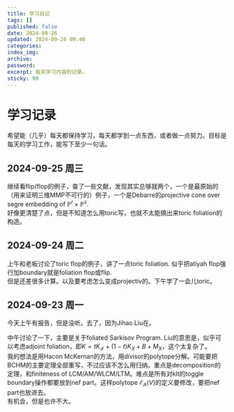 ```yaml
---
title: 学习日记
tags: []
published: false
date: 2024-09-26
updated: 2024-09-26 09:40
categories:
index_img:
archive:
password:
excerpt: 每天学习内容的记录。
sticky: 90
---
```

# 学习记录

希望能（几乎）每天都保持学习，每天都学到一点东西，或者做一点努力。目标是每天的学习工作，能写下至少一句话。

## 2024-09-25 周三
继续看flip/flop的例子，查了一些文献，发现其实总够就两个，一个是最原始的（用来证明三维MMP不可行的）例子，一个是Debarre的projective cone over segre embedding of $\mathbb{P}^r\times \mathbb{P}^s$.  
好像更清楚了点，但是不知道怎么用toric写，也就不太能搞出来toric foliation的构造。

## 2024-09-24 周二
上午和老板讨论了toric flop的例子，讲了一点toric foliation. 似乎把atiyah flop强行加boundary就是foliation flop或flip.  
但是还差很多计算。以及要考虑怎么变成projectiv的。下午学了一会儿toric。

## 2024-09-23 周一
今天上午有报告，但是没听。去了，因为Jihao Liu在。

中午讨论了一下，主要是关于foliated Sarkisov Program. Liu的意思是，似乎可以考虑adjoint foliation，即$K=tK_{\mathcal{F}}+(1-t)K_X +B+M_X$，这个太复杂了。  
我的想法是用Hacon McKernan的方法，用divisor的polytope分解。可能要把BCHM的主要定理全部重写，不过应该不怎么用归纳。重点是decomposition的定理，和finiteness of LCM/AM/WLCM/LTM。难点是所有对klt的toggle boundary操作都要放到nef part。这样polytope $\mathcal{E}_A(V)$的定义要修改，要把nef part也放进去。   
有机会，但是也许不大。



